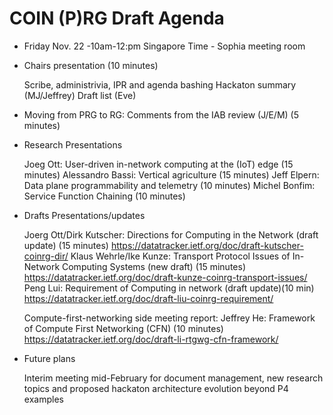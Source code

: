# COIN (P)RG Draft Agenda

- Friday Nov. 22 -10am-12:pm  Singapore Time - Sophia meeting room

- Chairs presentation (10 minutes)

  Scribe, administrivia, IPR and agenda bashing
  Hackaton summary (MJ/Jeffrey)
  Draft list (Eve)

- Moving from PRG to RG: Comments from the IAB review (J/E/M) (5 minutes)

- Research Presentations

  Joeg Ott: User-driven in-network computing at the (IoT) edge (15 minutes)
  Alessandro Bassi: Vertical agriculture (15 minutes)
  Jeff Elpern: Data plane programmability and telemetry (10 minutes)
  Michel Bonfim: Service Function Chaining (10 minutes)

- Drafts Presentations/updates

  Joerg Ott/Dirk Kutscher: Directions for Computing in the Network (draft update)
  (15 minutes) https://datatracker.ietf.org/doc/draft-kutscher-coinrg-dir/ Klaus
  Wehrle/Ike Kunze: Transport Protocol Issues of In-Network Computing Systems
  (new draft) (15 minutes)
  https://datatracker.ietf.org/doc/draft-kunze-coinrg-transport-issues/ Peng Lui:
  Requirement of Computing in network (draft update)(10 min)
  https://datatracker.ietf.org/doc/draft-liu-coinrg-requirement/

  Compute-first-networking side meeting report:
  Jeffrey He: Framework of Compute First Networking (CFN) (10 minutes)
  https://datatracker.ietf.org/doc/draft-li-rtgwg-cfn-framework/

- Future plans

  Interim meeting mid-February for document management, new research topics
  and proposed hackaton architecture evolution beyond P4 examples
